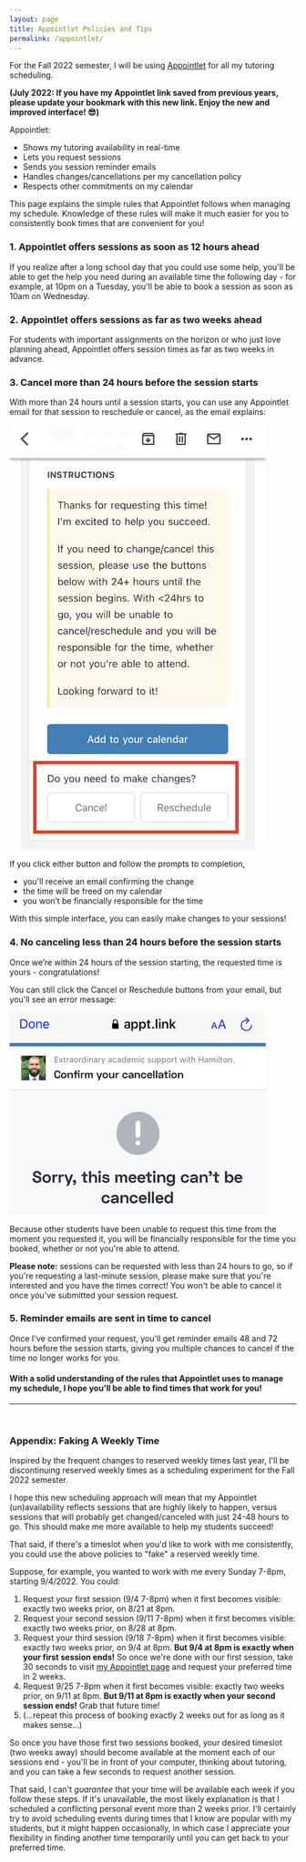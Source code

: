 ```yaml
---
layout: page
title: Appointlet Policies and Tips
permalink: /appointlet/
---
```


For the Fall 2022 semester, I will be using <a href="https://appt.link/hamilton" target="_blank">Appointlet</a> for all my tutoring scheduling.

**(July 2022: If you have my Appointlet link saved from previous years, please update your bookmark with this new link. Enjoy the new and improved interface! 😎)**

Appointlet:

* Shows my tutoring availability in real-time
* Lets you request sessions
* Sends you session reminder emails
* Handles changes/cancellations per my cancellation policy
* Respects other commitments on my calendar

This page explains the simple rules that Appointlet follows when managing my schedule. Knowledge of these rules will make it much easier for you to consistently book times that are convenient for you!

### 1. Appointlet offers sessions as soon as 12 hours ahead
If you realize after a long school day that you could use some help, you'll be able to get the help you need during an available time the following day - for example, at 10pm on a Tuesday, you'll be able to book a session as soon as 10am on Wednesday.

### 2. Appointlet offers sessions as far as two weeks ahead
For students with important assignments on the horizon or who just love planning ahead, Appointlet offers session times as far as two weeks in advance.

### 3. Cancel more than 24 hours before the session starts
With more than 24 hours until a session starts, you can use any Appointlet email for that session to reschedule or cancel, as the email explains:

<img src="/static/images/appointlet/cancel-resched-boxes-red-small.jpg" class="screenshot"/>

If you click either button and follow the prompts to completion,
* you'll receive an email confirming the change
* the time will be freed on my calendar
* you won’t be financially responsible for the time

With this simple interface, you can easily make changes to your sessions!


### 4. No canceling less than 24 hours before the session starts
Once we’re within 24 hours of the session starting, the requested time is yours - congratulations!

You can still click the Cancel or Reschedule buttons from your email, but you'll see an error message:

<img src="/static/images/appointlet/failed-cancel-small.png" class="screenshot"/>

Because other students have been unable to request this time from the moment you requested it, you will be financially responsible for the time you booked, whether or not you're able to attend.

**Please note:** sessions can be requested with less than 24 hours to go, so if you're requesting a last-minute session, please make sure that you're interested and you have the times correct! You won't be able to cancel it once you've submitted your session request.

### 5. Reminder emails are sent in time to cancel
Once I've confirmed your request, you'll get reminder emails 48 and 72 hours before the session starts, giving you multiple chances to cancel if the time no longer works for you.


#### With a solid understanding of the rules that Appointlet uses to manage my schedule, I hope you'll be able to find times that work for you!

----
<br>

### Appendix: Faking A Weekly Time
Inspired by the frequent changes to reserved weekly times last year, I'll be discontinuing reserved weekly times as a scheduling experiment for the Fall 2022 semester.

I hope this new scheduling approach will mean that my Appointlet (un)availability reflects sessions that are highly likely to happen, versus sessions that will probably get changed/canceled with just 24-48 hours to go. This should make me more available to help my students succeed!

That said, if there's a timeslot when you'd like to work with me consistently, you could use the above policies to "fake" a reserved weekly time.

Suppose, for example, you wanted to work with me every Sunday 7-8pm, starting 9/4/2022. You could:

1. Request your first session (9/4 7-8pm) when it first becomes visible: exactly two weeks prior, on 8/21 at 8pm.
2. Request your second session (9/11 7-8pm) when it first becomes visible: exactly two weeks prior, on 8/28 at 8pm.
3. Request your third session (9/18 7-8pm) when it first becomes visible: exactly two weeks prior, on 9/4 at 8pm. **But 9/4 at 8pm is exactly when your first session ends!** So once we're done with our first session, take 30 seconds to visit [my Appointlet page](https://appt.link/hamilton) and request your preferred time in 2 weeks.
4. Request 9/25 7-8pm when it first becomes visible: exactly two weeks prior, on 9/11 at 8pm. **But 9/11 at 8pm is exactly when your second session ends!** Grab that future time!
5. (...repeat this process of booking exactly 2 weeks out for as long as it makes sense...)

So once you have those first two sessions booked, your desired timeslot (two weeks away) should become available at the moment each of our sessions end - you'll be in front of your computer, thinking about tutoring, and you can take a few seconds to request another session.

That said, I can't *guarantee* that your time will be available each week if you follow these steps. If it's unavailable, the most likely explanation is that I scheduled a conflicting personal event more than 2 weeks prior. I'll certainly try to avoid scheduling events during times that I know are popular with my students, but it might happen occasionally, in which case I appreciate your flexibility in finding another time temporarily until you can get back to your preferred time.
